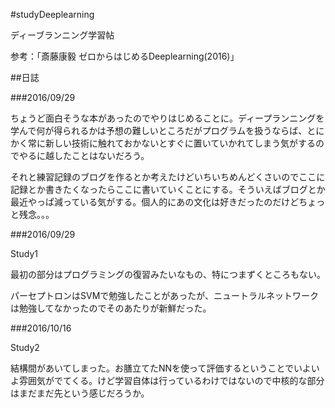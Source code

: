 #studyDeeplearning

ディーブランニング学習帖

参考：「斎藤康毅 ゼロからはじめるDeeplearning(2016)」

##日誌

###2016/09/29

ちょうど面白そうな本があったのでやりはじめることに。ディープランニングを学んで何が得られるかは予想の難しいところだがプログラムを扱うならば、とにかく常に新しい技術に触れておかないとすぐに置いていかれてしまう気がするのでやるに越したことはないだろう。

それと練習記録のブログを作るとか考えたけどいちいちめんどくさいのでここに記録とか書きたくなったらここに書いていくことにする。そういえばブログとか最近やっぱ減っている気がする。個人的にあの文化は好きだったのだけどちょっと残念。。。

###2016/09/29

Study1 

最初の部分はプログラミングの復習みたいなもの、特につまずくところもない。

パーセプトロンはSVMで勉強したことがあったが、ニュートラルネットワークは勉強してなかったのでそのあたりが新鮮だった。

###2016/10/16

Study2

結構間があいてしまった。お膳立てたNNを使って評価するということでいよいよ雰囲気がでてくる。けど学習自体は行っているわけではないので中核的な部分はまだまだ先という感じだろうか。